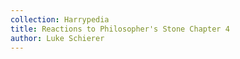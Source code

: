```yaml
---
collection: Harrypedia
title: Reactions to Philosopher's Stone Chapter 4
author: Luke Schierer
---
```


